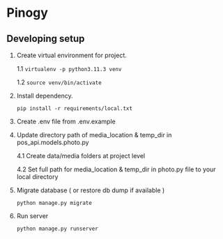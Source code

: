# Pinogy
## Developing setup
1. Create virtual environment for project.

    1.1 ```virtualenv -p python3.11.3 venv```

    1.2 ```source venv/bin/activate```

2. Install dependency.

    ```pip install -r requirements/local.txt```

3. Create .env file from .env.example

4. Update directory path of media_location & temp_dir in pos_api.models.photo.py

    4.1 Create data/media folders at project level

    4.2 Set full path for media_location & temp_dir in photo.py file to your local directory

5. Migrate database ( or restore db dump if available )

    `python manage.py migrate`

6. Run server

    `python manage.py runserver`
